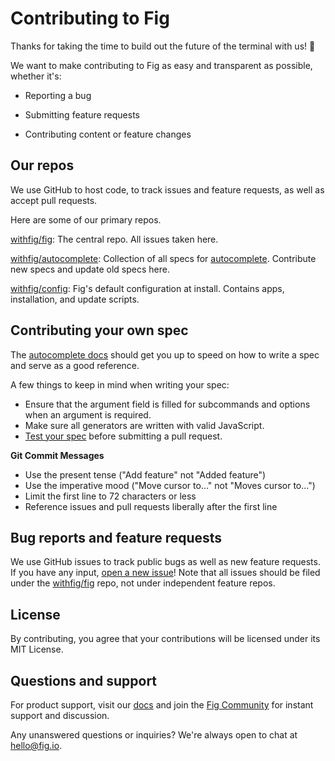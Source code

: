 # Contributing to Fig

Thanks for taking the time to build out the future of the terminal with us! 🥳

We want to make contributing to Fig as easy and transparent as possible, whether it's:

- Reporting a bug

- Submitting feature requests

- Contributing content or feature changes

## Our repos

We use GitHub to host code, to track issues and feature requests, as well as accept pull requests.

Here are some of our primary repos.

[withfig/fig](https://github.com/withfig/fig): The central repo. All issues taken here.

[withfig/autocomplete](https://github.com/withfig/autocomplete): Collection of all specs for [autocomplete](https://fig.io/docs/autocomplete). Contribute new specs and update old specs here.

[withfig/config](https://github.com/withfig/config): Fig's default configuration at install. Contains apps, installation, and update scripts.

## Contributing your own spec

The [autocomplete docs](https://fig.io/docs/autocomplete) should get you up to speed on how to write a spec and serve as a good reference.

A few things to keep in mind when writing your spec:

- Ensure that the argument field is filled for subcommands and options when an argument is required.
- Make sure all generators are written with valid JavaScript.
- [Test your spec](https://fig.io/docs/autocomplete#testing-your-completion-spec) before submitting a pull request.

**Git Commit Messages**

- Use the present tense ("Add feature" not "Added feature")
- Use the imperative mood ("Move cursor to..." not "Moves cursor to...")
- Limit the first line to 72 characters or less
- Reference issues and pull requests liberally after the first line

## Bug reports and feature requests

We use GitHub issues to track public bugs as well as new feature requests. If you have any input, [open a new issue](https://github.com/withfig/fig)! Note that all issues should be filed under the [withfig/fig](https://github.com/withfig/fig) repo, not under independent feature repos.

## License

By contributing, you agree that your contributions will be licensed under its MIT License.

## Questions and support

For product support, visit our [docs](https://fig.io/docs) and join the [Fig Community](https://fig.io/community) for instant support and discussion.

Any unanswered questions or inquiries? We're always open to chat at hello@fig.io.
